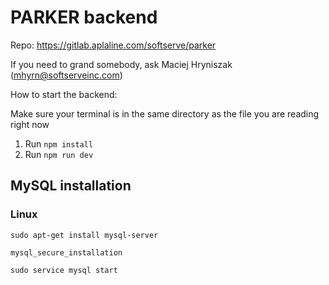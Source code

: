 # PARKER backend

Repo: https://gitlab.aplaline.com/softserve/parker

If you need to grand somebody, ask Maciej Hryniszak (mhyrn@softserveinc.com)

How to start the backend:

Make sure your terminal is in the same directory as the file you are reading right now

1. Run `npm install`
2. Run `npm run dev`

## MySQL installation

### Linux

`sudo apt-get install mysql-server`

`mysql_secure_installation`

`sudo service mysql start`
